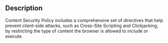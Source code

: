 ## Description

Content Security Policy includes a comprehensive set of directives that help prevent client-side attacks, such as Cross-Site Scripting and Clickjacking, by restricting the type of content the browser is allowed to include or execute.
